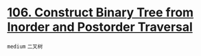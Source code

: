 # [106. Construct Binary Tree from Inorder and Postorder Traversal](https://leetcode.com/problems/construct-binary-tree-from-inorder-and-postorder-traversal/)


`medium` `二叉树`